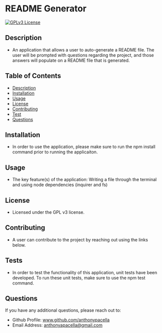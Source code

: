 
            
# README Generator
     
[![GPLv3 License](https://img.shields.io/badge/License-GPL%20v3-yellow.svg)](https://opensource.org/licenses/)

## Description
* An application that allows a user to auto-generate a README file. The user will be prompted with questions regarding the project, and those answers will populate on a README file that is generated.

## Table of Contents
* [Description](#description)
* [Installation](#installation)
* [Usage](#usage)
* [License](#license)
* [Contributing](#contributing)
* [Test](#test)
* [Questions](#questions)
            
## Installation
* In order to use the application, please make sure to run the npm install command prior to running the applicaiton.

## Usage
* The key feature(s) of the application: Writing a file through the terminal and using node dependencies (inquirer and fs)

## License
* Licensed under the GPL v3 license.

## Contributing
* A user can contribute to the project by reaching out using the links below.

## Tests
* In order to test the functionality of this application, unit tests have been developed. To run these unit tests, make sure to use the npm test command.
                
## Questions
If you have any additional questions, please reach out to:
* Github Profile: www.github.com/anthonypacella
* Email Address: anthonyapacella@gmail.com